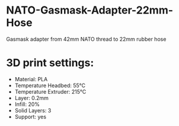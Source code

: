 # NATO-Gasmask-Adapter-22mm-Hose
Gasmask adapter from 42mm NATO thread to 22mm rubber hose

# 3D print settings:
* Material: PLA
* Temperature Headbed: 55°C
* Temperature Extruder: 215°C
* Layer: 0.2mm
* Infill: 20%
* Solid Layers: 3
* Support: yes
